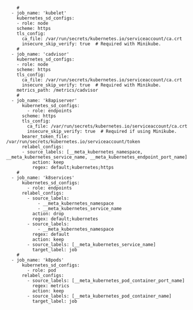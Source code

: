 
        #
      - job_name: 'kubelet'
        kubernetes_sd_configs:
        - role: node
        scheme: https
        tls_config:
          ca_file: /var/run/secrets/kubernetes.io/serviceaccount/ca.crt
          insecure_skip_verify: true  # Required with Minikube.
        #
      - job_name: 'cadvisor'
        kubernetes_sd_configs:
        - role: node
        scheme: https
        tls_config:
          ca_file: /var/run/secrets/kubernetes.io/serviceaccount/ca.crt
          insecure_skip_verify: true  # Required with Minikube.
        metrics_path: /metrics/cadvisor
        #
      - job_name: 'k8apiserver'
          kubernetes_sd_configs:
            - role: endpoints
          scheme: https
          tls_config:
            ca_file: /var/run/secrets/kubernetes.io/serviceaccount/ca.crt
            insecure_skip_verify: true  # Required if using Minikube.
          bearer_token_file: /var/run/secrets/kubernetes.io/serviceaccount/token
          relabel_configs:
          - source_labels: [__meta_kubernetes_namespace, __meta_kubernetes_service_name, __meta_kubernetes_endpoint_port_name]
              action: keep
              regex: default;kubernetes;https
        #
      - job_name: 'k8services'
          kubernetes_sd_configs:
            - role: endpoints
          relabel_configs:
            - source_labels:
                - __meta_kubernetes_namespace
                - __meta_kubernetes_service_name
              action: drop
              regex: default;kubernetes
            - source_labels:
                - __meta_kubernetes_namespace
              regex: default
              action: keep
            - source_labels: [__meta_kubernetes_service_name]
              target_label: job
        #
      - job_name: 'k8pods'
          kubernetes_sd_configs:
            - role: pod
          relabel_configs:
            - source_labels: [__meta_kubernetes_pod_container_port_name]
              regex: metrics
              action: keep
            - source_labels: [__meta_kubernetes_pod_container_name]
              target_label: job